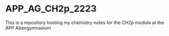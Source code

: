 # APP_AG_CH2p_2223

This is a repository hosting my chemistry notes for the CH2p module at the APP Abengymnasium